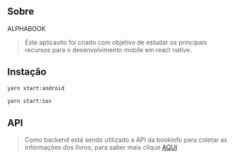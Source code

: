 ## Sobre

ALPHABOOK

> Este aplicavito foi criado com objetivo de estudar os principais recursos para o desenvolvimento mobile em react native.

## Instação

```sh
yarn start:android
```

```sh
yarn start:ios
```

## API

> Como backend está sendo utilizado a API da bookinfo para coletar as informações dos livros,
> para saber mais clique [AQUI](https://api.mercadoeditorial.org/documentacao/v1.2#introducao)
